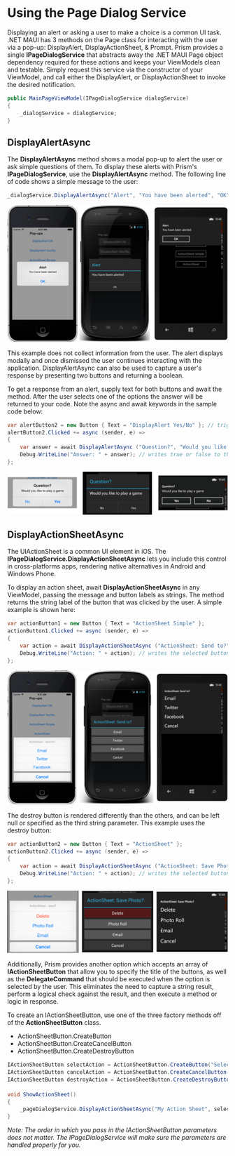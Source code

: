# Using the Page Dialog Service

Displaying an alert or asking a user to make a choice is a common UI task. .NET MAUI has 3 methods on the Page class for interacting with the user via a pop-up: DisplayAlert, DisplayActionSheet, & Prompt.  Prism provides a single **IPageDialogService** that abstracts away the .NET MAUI Page object dependency required for these actions and keeps your ViewModels clean and testable.  Simply request this service via the constructor of your ViewModel, and call either the DisplayAlert, or DisplayActionSheet to invoke the desired notification.

```cs
public MainPageViewModel(IPageDialogService dialogService)
{
    _dialogService = dialogService;
}
```

## DisplayAlertAsync

The **DisplayAlertAsync** method shows a modal pop-up to alert the user or ask simple questions of them. To display these alerts with Prism's **IPageDialogService**, use the **DisplayAlertAsync** method. The following line of code shows a simple message to the user:

```cs
_dialogService.DisplayAlertAsync("Alert", "You have been alerted", "OK");
```

![Alert dialog on the 3 major platforms](../images/pagedialogservice_01.png)

This example does not collect information from the user. The alert displays modally and once dismissed the user continues interacting with the application. DisplayAlertAsync can also be used to capture a user's response by presenting two buttons and returning a boolean.

To get a response from an alert, supply text for both buttons and await the method. After the user selects one of the options the answer will be returned to your code. Note the async and await keywords in the sample code below:

```cs
var alertButton2 = new Button { Text = "DisplayAlert Yes/No" }; // triggers alert
alertButton2.Clicked += async (sender, e) => 
{
    var answer = await DisplayAlertAsync ("Question?", "Would you like to play a game", "Yes", "No");
    Debug.WriteLine("Answer: " + answer); // writes true or false to the console
};
```

![Question dialog on the 3 major platforms](../images/pagedialogservice_02.png)

## DisplayActionSheetAsync

The UIActionSheet is a common UI element in iOS. The **IPageDialogService.DisplayActionSheetAsync** lets you include this control in cross-platforms apps, rendering native alternatives in Android and Windows Phone.

To display an action sheet, await **DisplayActionSheetAsync** in any ViewModel, passing the message and button labels as strings. The method returns the string label of the button that was clicked by the user. A simple example is shown here:

```cs
var actionButton1 = new Button { Text = "ActionSheet Simple" };
actionButton1.Clicked += async (sender, e) => 
{
    var action = await DisplayActionSheetAsync ("ActionSheet: Send to?", "Cancel", null, "Email", "Twitter", "Facebook");
    Debug.WriteLine("Action: " + action); // writes the selected button label to the console
};
```

![Action dialog on the 3 major platforms](../images/pagedialogservice_03.png)

The destroy button is rendered differently than the others, and can be left null or specified as the third string parameter. This example uses the destroy button:

```cs
var actionButton2 = new Button { Text = "ActionSheet" };
actionButton2.Clicked += async (sender, e) => 
{
    var action = await DisplayActionSheetAsync ("ActionSheet: Save Photo?", "Cancel", "Delete", "Photo Roll", "Email");
    Debug.WriteLine("Action: " + action); // writes the selected button label to the console
};
```

![Another action dialog on the 3 major platforms](../images/pagedialogservice_04.png)

Additionally, Prism provides another option which accepts an array of **IActionSheetButton** that allow you to specify the title of the buttons, as well as the **DelegateCommand** that should be executed when the option is selected by the user.  This eliminates the need to capture a string result, perform a logical check against the result, and then execute a method or logic in response.

To create an IActionSheetButton, use one of the three factory methods off of the **ActionSheetButton** class.

- ActionSheetButton.CreateButton
- ActionSheetButton.CreateCancelButton
- ActionSheetButton.CreateDestroyButton

```cs
IActionSheetButton selectAction = ActionSheetButton.CreateButton("Select A", () => Debug.WriteLine("Select A"));
IActionSheetButton cancelAction = ActionSheetButton.CreateCancelButton("Cancel", () => Debug.WriteLine("Cancel"));
IActionSheetButton destroyAction = ActionSheetButton.CreateDestroyButton("Destroy",() => Debug.WriteLine("Destroy"));

void ShowActionSheet()
{
    _pageDialogService.DisplayActionSheetAsync("My Action Sheet", selectAction, cancelAction, destroyAction);
}
```

_Note: The order in which you pass in the IActionSheetButton parameters does not matter. The IPageDialogService will make sure the parameters are handled properly for you._

<!-- ## Samples

Want to see it all in action? Be sure to check out the following samples from the Prism Forms Samples repo!

- [PageDialogService Sample](https://github.com/PrismLibrary/Prism-Samples-Forms/tree/master/06-PageDialogService) -->
